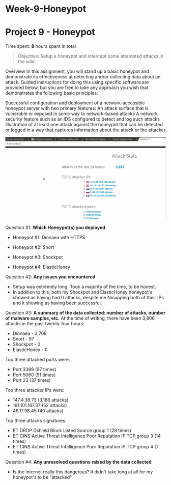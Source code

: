 # Week-9-Honeypot

# Project 9 - Honeypot

Time spent: **8** hours spent in total

> Objective: Setup a honeypot and intercept some attempted attacks in the wild.

Overview
In this assignment, you will stand up a basic honeypot and demonstrate its effectiveness at detecting and/or collecting data about an attack. Guided instructions for doing this using specific software are provided below, but you are free to take any approach you wish that demonstrates the following basic principles:

Successful configuration and deployment of a network-accessible honeypot server with two primary features:
An attack surface that is vulnerable or exposed in some way to network-based attacks
A network security feature such as an IDS configured to detect and log such attacks
Illustration of at least one attack against the honeypot that can be detected or logged in a way that captures information about the attack or the attacker


<img
src='https://github.com/RobPiccirillo/Week-9-Honeypot/blob/master/honeypotAttacks.gif'
title='Video Walkthrough' width='' alt='Video Walkthrough' />


Question #1: **Which Honeypot(s) you deployed**
  
  * Honeypot #1: Dionaea with HTTPS
  
  * Honeypot #2: Snort
  
  * Honeypot #3: Shockpot
  
  * Honeypot #4: ElasticHoney

Question #2: **Any issues you encountered**
  * Setup was extremely long. Took a majority of the time, to be honest. 
  * In addition to this, both my Shockpot and ElasticHoney honeypot's showed as having had 0 attacks, despite me Nmapping both of their      IPs and it showing as having been successful.

Question #3: **A summary of the data collected: number of attacks, number of malware samples, etc.**
 At the time of writing, there have been 3,806 attacks in the past twenty-four hours:
  * Dionaea - 3,709 
  * Snort - 97 
  * Shockpot - 0  
  * ElasticHoney - 0
  
 Top three attacked ports were:
  * Port 3389 (97 times)
  * Port 5060 (51 times)
  * Port 23 (37 times)
  
  Top three attacker IPs were:
  * 147.4.36.73 (3,186 attacks)
  * 191.101.167.37 (52 attacks)
  * 46.17.98.45 (40 attacks)
  
  Top three attacks signatures:
  * ET DROP Dshield Block Listed Source group 1 (28 times)
  * ET CINS Active Threat Intelligence Poor Reputation IP TCP group 3 (14 times)
  * ET CINS Active Threat Intelligence Poor Reputation IP TCP group 4 (7 times)

Question #4: **Any unresolved questions raised by the data collected**
  * Is the internet really this dangerous? It didn't take long at all for my honeypot's to be "attacked".
